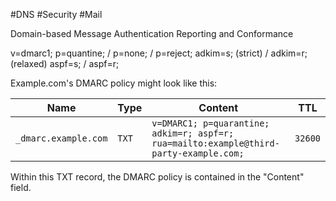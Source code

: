  #DNS #Security #Mail 

Domain-based Message Authentication Reporting and Conformance

v=dmarc1;
p=quantine; / p=none; / p=reject;
adkim=s; (strict) / adkim=r; (relaxed)
aspf=s; / aspf=r;


Example.com's DMARC policy might look like this:

|Name|Type|Content|TTL|
|---|---|---|---|
|`_dmarc.example.com`|`TXT`|`v=DMARC1; p=quarantine; adkim=r; aspf=r; rua=mailto:example@third-party-example.com;`|`32600`|

Within this TXT record, the DMARC policy is contained in the "Content" field.